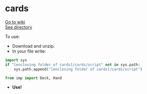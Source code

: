 # cards

[Go to wiki](https://github.com/EZLiang/cards/wiki)<br />
[See directory](docs/dir.md)

To use:
 * Download and unzip.
 * In your file write: <br />
 ```py
 import sys
 if "[enclosing folder of cards]/cards/script" not in sys.path:
     sys.path.append("[enclosing folder of cards]/cards/script")
 
 from imp import Deck, Hand
 ```
 * **Use!**
